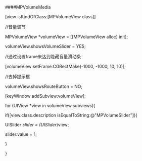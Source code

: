 ####MPVolumeMedia 

[view isKindOfClass:[MPVolumeView class]]


//音量调节

 MPVolumeView *volumeView = [[MPVolumeView alloc] init];



 volumeView.showsVolumeSlider = YES;

 //通过设置frame来达到隐藏音量滑动条

 [volumeView setFrame:CGRectMake(-1000, -1000, 10, 10)];

 //去掉提示框

 volumeView.showsRouteButton = NO;



 [keyWindow addSubview:volumeView];



 for (UIView *view in volumeView.subviews){

 if([view.class.description isEqualToString:@"MPVolumeSlider"]){



 UISlider *slider = (UISlider*)view;

 slider.value = 1;

 }

 }




